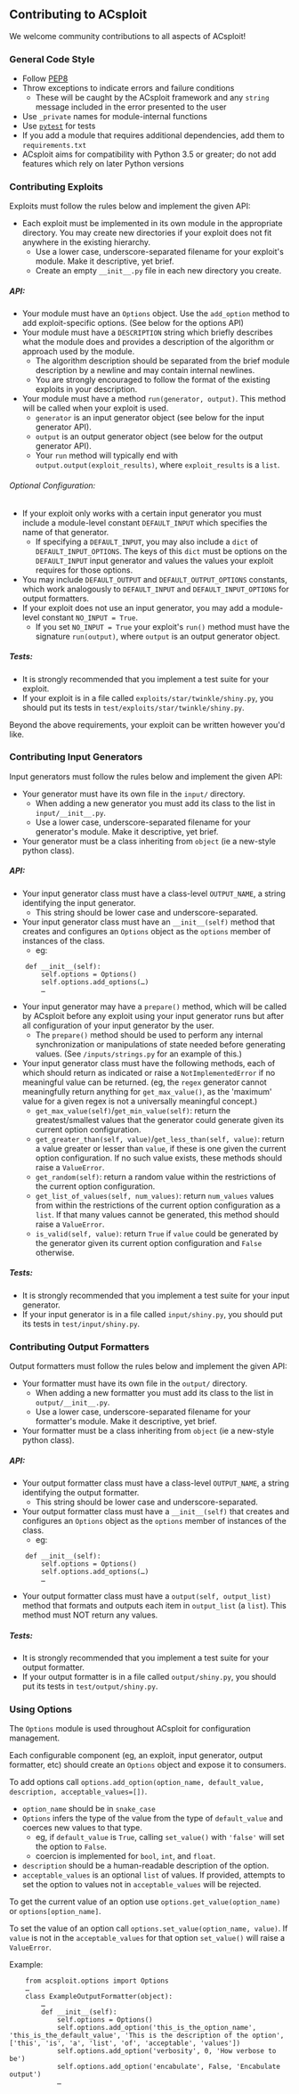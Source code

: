 Contributing to ACsploit
------------------------
We welcome community contributions to all aspects of ACsploit!

### General Code Style

- Follow [PEP8](http://pep8.org)
- Throw exceptions to indicate errors and failure conditions
  - These will be caught by the ACsploit framework and any `string` message included in the error presented to the user
- Use `_private` names for module-internal functions
- Use [`pytest`](https://docs.pytest.org/en/latest/) for tests
- If you add a module that requires additional dependencies, add them to `requirements.txt`
- ACsploit aims for compatibility with Python 3.5 or greater; do not add features which rely on later Python versions


### Contributing Exploits

Exploits must follow the rules below and implement the given API:

- Each exploit must be implemented in its own module in the appropriate directory. You may create new directories if your exploit does not fit anywhere in the existing hierarchy.
  - Use a lower case, underscore-separated filename for your exploit's module. Make it descriptive, yet brief.
  - Create an empty `__init__.py` file in each new directory you create.

##### API:
- Your module must have an `Options` object. Use the `add_option` method to add exploit-specific options. (See below for the options API)
- Your module must have a `DESCRIPTION` string which briefly describes what the module does and provides a description of the algorithm or approach used by the module.
  - The algorithm description should be separated from the brief module description by a newline and may contain internal newlines. 
  - You are strongly encouraged to follow the format of the existing exploits in your description.
- Your module must have a method `run(generator, output)`. This method will be called when your exploit is used.
  - `generator` is an input generator object (see below for the input generator API).
  - `output` is an output generator object (see below for the output generator API).
  - Your `run` method will typically end with `output.output(exploit_results)`, where `exploit_results` is a `list`.

###### Optional Configuration:
- If your exploit only works with a certain input generator you must include a module-level constant `DEFAULT_INPUT` which specifies the name of that generator.
  - If specifying a `DEFAULT_INPUT`, you may also include a `dict` of `DEFAULT_INPUT_OPTIONS`. The keys of this `dict` must be options on the `DEFAULT_INPUT` input generator and values the values your exploit requires for those options.
- You may include `DEFAULT_OUTPUT` and `DEFAULT_OUTPUT_OPTIONS` constants, which work analogously to `DEFAULT_INPUT` and `DEFAULT_INPUT_OPTIONS` for output formatters.
- If your exploit does not use an input generator, you may add a module-level constant `NO_INPUT = True`.
  - If you set `NO_INPUT = True` your exploit's  `run()` method must have the signature `run(output)`, where `output` is an output generator object.

##### Tests:
- It is strongly recommended that you implement a test suite for your exploit.
- If your exploit is in a file called `exploits/star/twinkle/shiny.py`, you should put its tests in `test/exploits/star/twinkle/shiny.py`.

Beyond the above requirements, your exploit can be written however you'd like.

### Contributing Input Generators

Input generators must follow the rules below and implement the given API:

- Your generator must have its own file in the `input/` directory.
  - When adding a new generator you must add its class to the list in `input/__init__.py`.
  - Use a lower case, underscore-separated filename for your generator's module. Make it descriptive, yet brief.
- Your generator must be a class inheriting from `object` (ie a new-style python class).

##### API:
- Your input generator class must have a class-level `OUTPUT_NAME`, a string identifying the input generator.
  - This string should be lower case and underscore-separated.
- Your input generator class must have an `__init__(self)` method that creates and configures an `Options` object as the `options` member of instances of the class.
  - eg:

```
	def __init__(self):
   		self.options = Options()
   		self.options.add_options(…)
   		…
```
- Your input generator may have a `prepare()` method, which will be called by ACsploit before any exploit using your input generator runs but after all configuration of your input generator by the user.
  - The `prepare()` method should be used to perform any internal synchronization or manipulations of state needed before generating values. (See `/inputs/strings.py` for an example of this.)
- Your input generator class must have the following methods, each of which should return as indicated or raise a `NotImplementedError` if no meaningful value can be returned. (eg, the `regex` generator cannot meaningfully return anything for `get_max_value()`, as the 'maximum' value for a given regex is not a universally meaningful concept.)
  - `get_max_value(self)`/`get_min_value(self)`: return the greatest/smallest values that the generator could generate given its current option configuration.
  - `get_greater_than(self, value)`/`get_less_than(self, value)`: return a value greater or lesser than `value`, if these is one given the current option configuration. If no such value exists, these methods should raise a `ValueError`.
  - `get_random(self)`: return a random value within the restrictions of the current option configuration.
  - `get_list_of_values(self, num_values)`: return `num_values` values from within the restrictions of the current option configuration as a `list`. If that many values cannot be generated, this method should raise a `ValueError`.
  - `is_valid(self, value)`: return `True` if `value` could be generated by the generator given its current option configuration and `False` otherwise.

##### Tests:
- It is strongly recommended that you implement a test suite for your input generator.
- If your input generator is in a file called `input/shiny.py`, you should put its tests in `test/input/shiny.py`.

### Contributing Output Formatters

Output formatters must follow the rules below and implement the given API:

- Your formatter must have its own file in the `output/` directory.
  - When adding a new formatter you must add its class to the list in `output/__init__.py`.
  - Use a lower case, underscore-separated filename for your formatter's module. Make it descriptive, yet brief.
- Your formatter must be a class inheriting from `object` (ie a new-style python class).

##### API:
- Your output formatter class must have a class-level `OUTPUT_NAME`, a string identifying the output formatter.
  - This string should be lower case and underscore-separated.
- Your output formatter class must have a `__init__(self)` that creates and configures an `Options` object as the `options` member of instances of the class.
  - eg:

```
	def __init__(self):
   		self.options = Options()
   		self.options.add_options(…)
   		…
```
- Your output formatter class must have a `output(self, output_list)` method that formats and outputs each item in `output_list` (a `list`). This method must NOT return any values.

##### Tests:
- It is strongly recommended that you implement a test suite for your output formatter.
- If your output formatter is in a file called `output/shiny.py`, you should put its tests in `test/output/shiny.py`.

### Using Options

The `Options` module is used throughout ACsploit for configuration management.

Each configurable component (eg, an exploit, input generator, output formatter, etc) should create an `Options` object and expose it to consumers.

To add options call `options.add_option(option_name, default_value, description, acceptable_values=[])`.

- `option_name` should be in `snake_case`
- `Options` infers the type of the value from the type of `default_value` and coerces new values to that type.
  - eg, if `default_value` is `True`, calling `set_value()` with `'false'` will set the option to `False`.
  - coercion is implemented for `bool`, `int`, and `float`.
- `description` should be a human-readable description of the option.
- `acceptable_values` is an optional `list` of values. If provided, attempts to set the option to values not in `acceptable_values` will be rejected.

To get the current value of an option use `options.get_value(option_name)` or `options[option_name]`.

To set the value of an option call `options.set_value(option_name, value)`. If `value` is not in the `acceptable_values` for that option `set_value()` will raise a `ValueError`.

Example:

```
	from acsploit.options import Options
	…
	class ExampleOutputFormatter(object):
		…
		def __init__(self):
			self.options = Options()
			self.options.add_option('this_is_the_option_name', 'this_is_the_default_value', 'This is the description of the option', ['this', 'is', 'a', 'list', 'of', 'acceptable', 'values'])
			self.options.add_option('verbosity', 0, 'How verbose to be')
			self.options.add_option('encabulate', False, 'Encabulate output')
			…
```
